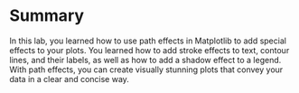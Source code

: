 # Summary

In this lab, you learned how to use path effects in Matplotlib to add special effects to your plots. You learned how to add stroke effects to text, contour lines, and their labels, as well as how to add a shadow effect to a legend. With path effects, you can create visually stunning plots that convey your data in a clear and concise way.
